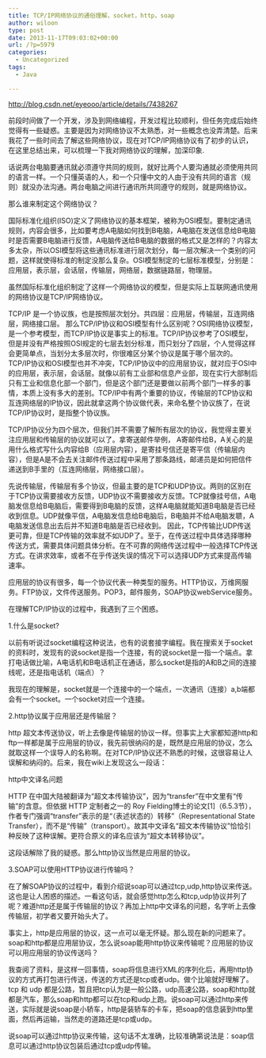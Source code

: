 ```yaml
---
title: TCP/IP网络协议的通俗理解，socket，http，soap
author: wiloon
type: post
date: 2013-11-17T09:03:02+00:00
url: /?p=5979
categories:
  - Uncategorized
tags:
  - Java

---
```

<http://blog.csdn.net/eyeooo/article/details/7438267>

前段时间做了一个开发，涉及到网络编程，开发过程比较顺利，但任务完成后始终觉得有一些疑惑。主要是因为对网络协议不太熟悉，对一些概念也没弄清楚。后来我花了一些时间去了解这些网络协议，现在对TCP/IP网络协议有了初步的认识，在这里总结出来，可以梳理一下我对网络协议的理解，加深印象.

话说两台电脑要通讯就必须遵守共同的规则，就好比两个人要沟通就必须使用共同的语言一样。一个只懂英语的人，和一个只懂中文的人由于没有共同的语言（规则）就没办法沟通。两台电脑之间进行通讯所共同遵守的规则，就是网络协议。

那么谁来制定这个网络协议？

国际标准化组织(ISO)定义了网络协议的基本框架，被称为OSI模型。要制定通讯规则，内容会很多，比如要考虑A电脑如何找到B电脑，A电脑在发送信息给B电脑时是否需要B电脑进行反馈，A电脑传送给B电脑的数据的格式又是怎样的？内容太多太杂，所以OSI模型将这些通讯标准进行层次划分，每一层次解决一个类别的问题，这样就使得标准的制定没那么复杂。OSI模型制定的七层标准模型，分别是：应用层，表示层，会话层，传输层，网络层，数据链路层，物理层。

虽然国际标准化组织制定了这样一个网络协议的模型，但是实际上互联网通讯使用的网络协议是TCP/IP网络协议。

TCP/IP 是一个协议族，也是按照层次划分。共四层：应用层，传输层，互连网络层，网络接口层。 那么TCP/IP协议和OSI模型有什么区别呢？OSI网络协议模型，是一个参考模型，而TCP/IP协议是事实上的标准。TCP/IP协议参考了OSI模型，但是并没有严格按照OSI规定的七层去划分标准，而只划分了四层，个人觉得这样会更简单点，当划分太多层次时，你很难区分某个协议是属于哪个层次的。TCP/IP协议和OSI模型也并不冲突，TCP/IP协议中的应用层协议，就对应于OSI中的应用层，表示层，会话层。就像以前有工业部和信息产业部，现在实行大部制后只有工业和信息化部一个部门，但是这个部门还是要做以前两个部门一样多的事情，本质上没有多大的差别。TCP/IP中有两个重要的协议，传输层的TCP协议和互连网络层的IP协议，因此就拿这两个协议做代表，来命名整个协议族了，在说TCP/IP协议时，是指整个协议族。

TCP/IP协议分为四个层次，但我们并不需要了解所有层次的协议，我觉得主要关注应用层和传输层的协议就可以了。拿寄送邮件举例， A寄邮件给B，A关心的是用什么格式写什么内容给B（应用层内容），是寄挂号信还是寄平信（传输层内容），但是A是不会去关注邮件传送过程中采用了那条路线，邮递员是如何把信件递送到B手里的（互连网络层，网络接口层）。

先说传输层，传输层有多个协议，但最主要的是TCP和UDP协议。两则的区别在于TCP协议需要接收方反馈，UDP协议不需要接收方反馈。TCP就像挂号信，A电脑发信息给B电脑后，需要得到B电脑的反馈，这样A电脑就能知道B电脑是否已经收到信息。UDP就像平信，A电脑发信息给B电脑后，B电脑并不给A电脑发聩，A电脑发送信息出去后并不知道B电脑是否已经收到。 因此，TCP传输比UDP传送更可靠，但是TCP传输的效率就不如UDP了。至于，在传送过程中具体选择哪种传送方式，需要具体问题具体分析。在不可靠的网络传送过程中一般选择TCP传送方式。在讲求效率，或者不在乎传送失误的情况下可以选择UDP方式来提高传输速率。

应用层的协议有很多，每一个协议代表一种类型的服务。HTTP协议，万维网服务。FTP协议，文件传送服务。POP3，邮件服务，SOAP协议webService服务。

在理解TCP/IP协议的过程中，我遇到了三个困惑。

1.什么是socket?

以前有听说过socket编程这种说法，也有的说套接字编程。我在搜索关于socket的资料时，发现有的说socket是指一个连接，有的说socket是一指一个端点。拿打电话做比喻，A电话机和B电话机正在通话，那么socket是指的A和B之间的连接线呢，还是指电话机（端点）？

我现在的理解是，socket就是一个连接中的一个端点，一次通讯（连接）a,b端都会有一个socket。一个socket对应一个连接。

2.http协议属于应用层还是传输层？

http 超文本传送协议，听上去像是传输层的协议一样。但事实上大家都知道http和ftp一样都是属于应用层的协议，我先前很纳闷的是，既然是应用层的协议，怎么就取这样一个误导人的名称啊。在对TCP/IP协议还不熟悉的时候，这很容易让人误解和纳闷的。后来，我在wiki上发现这么一段话：

http中文译名问题
  
HTTP 在中国大陆被翻译为“超文本传输协议”，因为“transfer”在中文里有“传输”的含意。但依据 HTTP 定制者之一的 Roy Fielding博士的论文[1]（6.5.3节），作者专门强调“transfer”表示的是“（表述状态的）转移”（Representational State Transfer），而不是“传输”（transport）。故其中文译名“超文本传输协议”恰恰引种反映了这种误解。更符合原义的译名应该为“超文本转移协议”。

这段话解除了我的疑惑。那么http协议当然是应用层的协议。

3.SOAP可以使用HTTP协议进行传输吗？

在了解SOAP协议的过程中，看到介绍说soap可以通过tcp,udp,http协议来传送。这也是让人困惑的描述。一看这句话，就会感觉http怎么和tcp,udp协议并列了呢？难道http还是属于传输层的协议？再加上http中文译名的问题，名字听上去像传输层，初学者又要开始头大了。

事实上，http是应用层的协议，这一点可以毫无怀疑。那么现在新的问题来了。soap和http都是应用层协议，怎么说soap能用http协议来传输呢？应用层的协议可以用应用层的协议传送吗？

我查阅了资料，是这样一回事情，soap将信息进行XML的序列化后，再用http协议的方式再打包进行传送，传送的方式还是tcp或者udp。做个比喻就好理解了。tcp 和 udp 都是公路，暂且把tcp认为是一般公路，udp高速公路，soap和http就都是汽车，那么soap和http都可以在tcp和udp上跑。说soap可以通过http来传送，实际就是说soap是小轿车，http是装轿车的卡车，把soap的信息装到http里面，然后再运输，当然走的道路还是tcp或udp。

说soap可以通过http协议来传输，这句话不太准确，比较准确第说法是：soap信息可以通过http协议包装后通过tcp或udp传输。